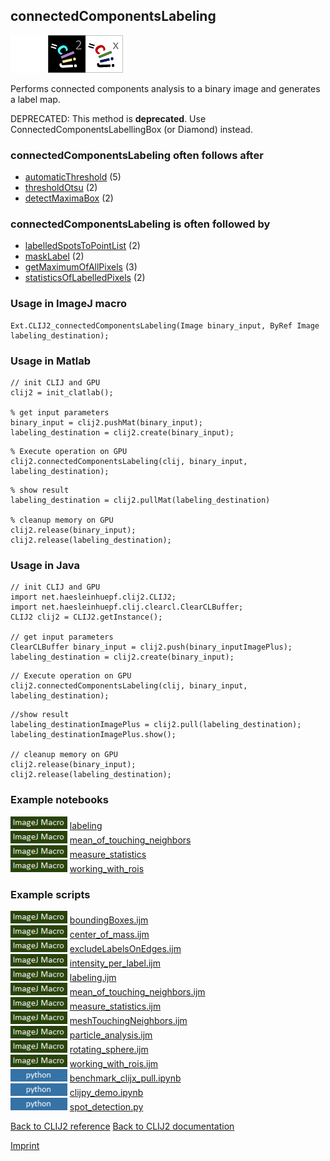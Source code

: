 ## connectedComponentsLabeling
<img src="images/mini_empty_logo.png"/><img src="images/mini_clij2_logo.png"/><img src="images/mini_clijx_logo.png"/>

Performs connected components analysis to a binary image and generates a label map.

DEPRECATED: This method is <b>deprecated</b>. Use ConnectedComponentsLabellingBox (or Diamond) instead.

### connectedComponentsLabeling often follows after
* <a href="reference_automaticThreshold">automaticThreshold</a> (5)
* <a href="reference_thresholdOtsu">thresholdOtsu</a> (2)
* <a href="reference_detectMaximaBox">detectMaximaBox</a> (2)


### connectedComponentsLabeling is often followed by
* <a href="reference_labelledSpotsToPointList">labelledSpotsToPointList</a> (2)
* <a href="reference_maskLabel">maskLabel</a> (2)
* <a href="reference_getMaximumOfAllPixels">getMaximumOfAllPixels</a> (3)
* <a href="reference_statisticsOfLabelledPixels">statisticsOfLabelledPixels</a> (2)


### Usage in ImageJ macro
```
Ext.CLIJ2_connectedComponentsLabeling(Image binary_input, ByRef Image labeling_destination);
```


### Usage in Matlab
```
// init CLIJ and GPU
clij2 = init_clatlab();

% get input parameters
binary_input = clij2.pushMat(binary_input);
labeling_destination = clij2.create(binary_input);
```

```
% Execute operation on GPU
clij2.connectedComponentsLabeling(clij, binary_input, labeling_destination);
```

```
% show result
labeling_destination = clij2.pullMat(labeling_destination)

% cleanup memory on GPU
clij2.release(binary_input);
clij2.release(labeling_destination);
```


### Usage in Java
```
// init CLIJ and GPU
import net.haesleinhuepf.clij2.CLIJ2;
import net.haesleinhuepf.clij.clearcl.ClearCLBuffer;
CLIJ2 clij2 = CLIJ2.getInstance();

// get input parameters
ClearCLBuffer binary_input = clij2.push(binary_inputImagePlus);
labeling_destination = clij2.create(binary_input);
```

```
// Execute operation on GPU
clij2.connectedComponentsLabeling(clij, binary_input, labeling_destination);
```

```
//show result
labeling_destinationImagePlus = clij2.pull(labeling_destination);
labeling_destinationImagePlus.show();

// cleanup memory on GPU
clij2.release(binary_input);
clij2.release(labeling_destination);
```




### Example notebooks
<a href="https://clij.github.io/clij2-docs/md/labeling"><img src="images/language_macro.png" height="20"/></a> [labeling](https://clij.github.io/clij2-docs/md/labeling)  
<a href="https://clij.github.io/clij2-docs/md/mean_of_touching_neighbors"><img src="images/language_macro.png" height="20"/></a> [mean_of_touching_neighbors](https://clij.github.io/clij2-docs/md/mean_of_touching_neighbors)  
<a href="https://clij.github.io/clij2-docs/md/measure_statistics"><img src="images/language_macro.png" height="20"/></a> [measure_statistics](https://clij.github.io/clij2-docs/md/measure_statistics)  
<a href="https://clij.github.io/clij2-docs/md/working_with_rois"><img src="images/language_macro.png" height="20"/></a> [working_with_rois](https://clij.github.io/clij2-docs/md/working_with_rois)  




### Example scripts
<a href="https://github.com/clij/clij2-docs/blob/master/src/main/macro/boundingBoxes.ijm"><img src="images/language_macro.png" height="20"/></a> [boundingBoxes.ijm](https://github.com/clij/clij2-docs/blob/master/src/main/macro/boundingBoxes.ijm)  
<a href="https://github.com/clij/clij2-docs/blob/master/src/main/macro/center_of_mass.ijm"><img src="images/language_macro.png" height="20"/></a> [center_of_mass.ijm](https://github.com/clij/clij2-docs/blob/master/src/main/macro/center_of_mass.ijm)  
<a href="https://github.com/clij/clij2-docs/blob/master/src/main/macro/excludeLabelsOnEdges.ijm"><img src="images/language_macro.png" height="20"/></a> [excludeLabelsOnEdges.ijm](https://github.com/clij/clij2-docs/blob/master/src/main/macro/excludeLabelsOnEdges.ijm)  
<a href="https://github.com/clij/clij2-docs/blob/master/src/main/macro/intensity_per_label.ijm"><img src="images/language_macro.png" height="20"/></a> [intensity_per_label.ijm](https://github.com/clij/clij2-docs/blob/master/src/main/macro/intensity_per_label.ijm)  
<a href="https://github.com/clij/clij2-docs/blob/master/src/main/macro/labeling.ijm"><img src="images/language_macro.png" height="20"/></a> [labeling.ijm](https://github.com/clij/clij2-docs/blob/master/src/main/macro/labeling.ijm)  
<a href="https://github.com/clij/clij2-docs/blob/master/src/main/macro/mean_of_touching_neighbors.ijm"><img src="images/language_macro.png" height="20"/></a> [mean_of_touching_neighbors.ijm](https://github.com/clij/clij2-docs/blob/master/src/main/macro/mean_of_touching_neighbors.ijm)  
<a href="https://github.com/clij/clij2-docs/blob/master/src/main/macro/measure_statistics.ijm"><img src="images/language_macro.png" height="20"/></a> [measure_statistics.ijm](https://github.com/clij/clij2-docs/blob/master/src/main/macro/measure_statistics.ijm)  
<a href="https://github.com/clij/clij2-docs/blob/master/src/main/macro/meshTouchingNeighbors.ijm"><img src="images/language_macro.png" height="20"/></a> [meshTouchingNeighbors.ijm](https://github.com/clij/clij2-docs/blob/master/src/main/macro/meshTouchingNeighbors.ijm)  
<a href="https://github.com/clij/clij2-docs/blob/master/src/main/macro/particle_analysis.ijm"><img src="images/language_macro.png" height="20"/></a> [particle_analysis.ijm](https://github.com/clij/clij2-docs/blob/master/src/main/macro/particle_analysis.ijm)  
<a href="https://github.com/clij/clij2-docs/blob/master/src/main/macro/rotating_sphere.ijm"><img src="images/language_macro.png" height="20"/></a> [rotating_sphere.ijm](https://github.com/clij/clij2-docs/blob/master/src/main/macro/rotating_sphere.ijm)  
<a href="https://github.com/clij/clij2-docs/blob/master/src/main/macro/working_with_rois.ijm"><img src="images/language_macro.png" height="20"/></a> [working_with_rois.ijm](https://github.com/clij/clij2-docs/blob/master/src/main/macro/working_with_rois.ijm)  
<a href="https://github.com/clij/clijpy/blob/master/python/benchmark_clijx_pull.ipynb"><img src="images/language_python.png" height="20"/></a> [benchmark_clijx_pull.ipynb](https://github.com/clij/clijpy/blob/master/python/benchmark_clijx_pull.ipynb)  
<a href="https://github.com/clij/clijpy/blob/master/python/clijpy_demo.ipynb"><img src="images/language_python.png" height="20"/></a> [clijpy_demo.ipynb](https://github.com/clij/clijpy/blob/master/python/clijpy_demo.ipynb)  
<a href="https://github.com/clij/clijpy/blob/master/python/spot_detection.py"><img src="images/language_python.png" height="20"/></a> [spot_detection.py](https://github.com/clij/clijpy/blob/master/python/spot_detection.py)  


[Back to CLIJ2 reference](https://clij.github.io/clij2-docs/reference)
[Back to CLIJ2 documentation](https://clij.github.io/clij2-docs)

[Imprint](https://clij.github.io/imprint)
